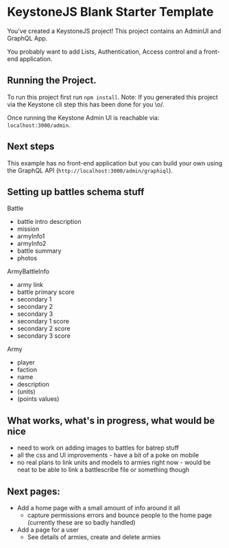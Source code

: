 # KeystoneJS Blank Starter Template

You've created a KeystoneJS project! This project contains an AdminUI and GraphQL App.

You probably want to add Lists, Authentication, Access control and a front-end application.

## Running the Project.

To run this project first run `npm install`. Note: If you generated this project via the Keystone cli step this has been done for you \\o/.

Once running the Keystone Admin UI is reachable via: `localhost:3000/admin`.

## Next steps

This example has no front-end application but you can build your own using the GraphQL API (`http://localhost:3000/admin/graphiql`).

## Setting up battles schema stuff

Battle

- battle intro description
- mission
- armyInfo1
- armyInfo2
- battle summary
- photos

ArmyBattleInfo

- army link
- battle primary score
- secondary 1
- secondary 2
- secondary 3
- secondary 1 score
- secondary 2 score
- secondary 3 score

Army

- player
- faction
- name
- description
- (units)
- (points values)

## What works, what's in progress, what would be nice

- need to work on adding images to battles for batrep stuff
- all the css and UI improvements - have a bit of a poke on mobile
- no real plans to link units and models to armies right now - would be neat to be able to link a battlescribe file or something though

## Next pages:

- Add a home page with a small amount of info around it all
  - capture permissions errors and bounce people to the home page (currently these are so badly handled)
- Add a page for a user
  - See details of armies, create and delete armies

